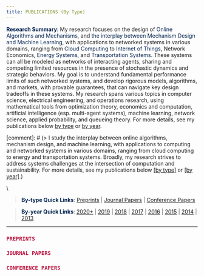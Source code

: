 ```yaml
---
title: PUBLICATIONS (By Type)
--- 
```


> 
<span style="color:#00204E">**Research Summary**</span>: My research focuses on the design of <span style="color:#00204E">Online Algorithms and Mechanisms</span>, and <span style="color:#00204E">the interplay between Mechanism Design and Machine Learning</span>, with applications to networked systems in various domains, ranging from <span style="color:#00204E">Cloud Computing</span> to <span style="color:#00204E">Internet of Things</span>, Network Economics,  <span style="color:#00204E">Energy Systems</span>, and <span style="color:#00204E">Transportation Systems</span>. These systems can all be modeled as networks of interacting agents, sharing and competing limited resources in the presence of stochastic dynamics and strategic behaviors. My goal is to understand fundamental performance limits of such networked systems, and develop rigorous models, algorithms, and markets, with provable guarantees, that can navigate key design tradeoffs in these systems. My research spans various topics in computer science, electrical engineering, and operations research, using mathematical tools from optimization theory, economics and computation, artificial intelligence (esp. multi-agent systems), machine learning, network science, applied probability, and queueing theory. For more details, see my publications below [by type](/publications_type) or [by year](/publications_year).

[comment]: # (> I study the interplay between online algorithms, mechanism design, and machine learning, with applications to computing and networked systems in various domains, ranging from cloud computing to energy and transportation systems. Broadly, my research strives to  address systems challenges at the intersection of computation and sustainability. For more details, see my publications below [[by type]](/publications_type) or [[by year]](/publications_year).)

\

> <span style="color:#00204E">**By-type Quick Links**</span>: [Preprints](/publications_type/#preprints) | [Journal Papers](/publications_type/#journal) | [Conference Papers](/publications_type/#conference)

> <span style="color:#00204E">**By-year Quick Links**</span>: [2020+](/publications_year/#2020) | [2019](/publications_year/#2019) | [2018](/publications_year/#2018) | [2017](/publications_year/#2017) | [2016](/publications_year/#2016) | [2015](/publications_year/#2015) | [2014](/publications_year/#2014) | [2013](/publications_year/#2013)


---

### <a id="preprints"></a> <span style="color:#BB133E">`PREPRINTS`</span>

<ul class=circle>
        <script>
            var i;
            for (i = 0; i < papers_full.length; i++) {
                if (papers_full[i].journal == "Preprint") {
                    document.write("<li class=paper>");
                    printPaper(papers_full[i], "g");
                    document.write("</li>");
                }
            }
        </script>
</ul>


### <a id="journal"></a> <span style="color:#BB133E">`JOURNAL PAPERS`</span>

<ol reversed>
        <script>
            var i;
            for (i = 0; i < papers_full.length; i++) {
                if (typeof papers_full[i].journal == "string") 
                    if (papers_full[i].journal != "Preprint") {
                        document.write("<li class=paper>");
                        printPaper(papers_full[i], "g");
                        document.write("</li>");
                    }
            }
        </script>
</ol>



### <a id="conference"></a> <span style="color:#BB133E">`CONFERENCE PAPERS`</span>
 
<ol reversed>
        <script>
            var i;
            for (i = 0; i < papers_full.length; i++) {
                if (typeof papers_full[i].conference == "string") 
                    if (papers_full[i].conference != "") {
                        document.write("<li class=paper>");
                        printPaper(papers_full[i], "g");
                        document.write("</li>");
                    }
            }
        </script>
</ol>